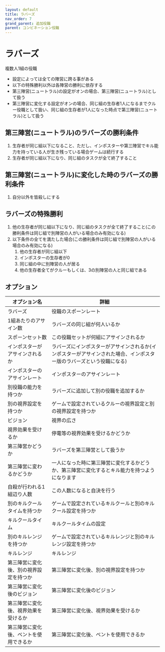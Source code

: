 ```yaml
---
layout: default
title: ラバーズ
nav_order: 7
grand_parent: 追加役職
parent: コンビネーション役職
---
```


# ラバーズ

複数人1組の役職
* 設定によっては全ての陣営に跨る事がある
* 以下の特殊勝利以外は各陣営の勝利に依存する
* 第三陣営(ニュートラル)の設定がオンの場合、第三陣営(ニュートラル)として扱う
* 第三陣営に変化する設定がオンの場合、同じ組の生存者1人になるまでクルー役職として扱い、同じ組の生存者が1人になった時点で第三陣営(ニュートラル)として扱う

## 第三陣営(ニュートラル)のラバーズの勝利条件
1. 生存者が同じ組以下になること、ただし、インポスターや第三陣営でキル能力を持っている人が生き残っている場合ゲームは続行する
2. 生存者が同じ組以下になり、同じ組のタスクが全て終了すること

## 第三陣営(ニュートラル)に変化した時のラバーズの勝利条件
1. 自分以外を皆殺しにする

## ラバーズの特殊勝利
1. 他の生存者が同じ組以下になり、同じ組のタスクが全て終了すること(この勝利条件は同じ組で別陣営の人がいる場合のみ有効になる)
2. 以下条件の全てを満たした場合(この勝利条件は同じ組で別陣営の人がいる場合のみ有効になる)
   1. 他の生存者が同じ組以下
   2. インポスターの生存者が0
   3. 同じ組の中に別陣営の人が居る
   4. 他の生存者全てがクルーもしくは、3の別陣営の人と同じ組である

## オプション

|  オプション名 |  詳細  |
| ---- | ---- |
|  ラバーズ  | 役職のスポーンレート |
|  1組あたりのアサイン数  | ラバーズの同じ組が何人いるか |
|  スポーンセット数  | この役職セットが何組にアサインされるか |
|  インポスターがアサインされるか  | ラバーズにインポスターがアサインされるか(インポスターがアサインされた場合、インポスター版のラバーズという役職になる) |
|  インポスターのアサインレート  | インポスターのアサインレート |
|  別役職の能力を持つか  | ラバーズに追加して別の役職を追加するか |
|  別の視界設定を持つか  | ゲームで設定されているクルーの視界設定と別の視界設定を持つか  |
|  ビジョン  |  視界の広さ  |
|  視界効果を受けるか  |  停電等の視界効果を受けるかどうか  |
|  第三陣営かどうか  |  ラバーズを第三陣営として扱うか  |
|  第三陣営に変わるかどうか  |  一人になった時に第三陣営に変化するかどうか、第三陣営に変化するとキル能力を持つようになります  |
|  自殺が行われる1組辺り人数  |  この人数になると自決を行う  |
|  別のキルクールタイムを持つか  | ゲームで設定されているキルクールと別のキルクール設定を持つか  |
|  キルクールタイム  |  キルクールタイムの設定  |
|  別のキルレンジを持つか  |  ゲームで設定されているキルレンジと別のキルレンジ設定を持つか  |
|  キルレンジ  |  キルレンジ  |
|  第三陣営に変化後、別の視界設定を持つか  | 第三陣営に変化後、別の視界設定を持つか  |
|  第三陣営に変化後のビジョン  |  第三陣営に変化後のビジョン  |
|  第三陣営に変化後、視界効果を受けるか  |  第三陣営に変化後、視界効果を受けるか  |
|  第三陣営に変化後、ベントを使用できるか  |  第三陣営に変化後、ベントを使用できるか  |